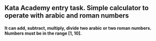 ## Kata Academy entry task. Simple calculator to operate with arabic and roman numbers

#### It can add, subtract, multiply, divide two arabic or two roman numbers. Numbers must be in the range [1, 10]. 
